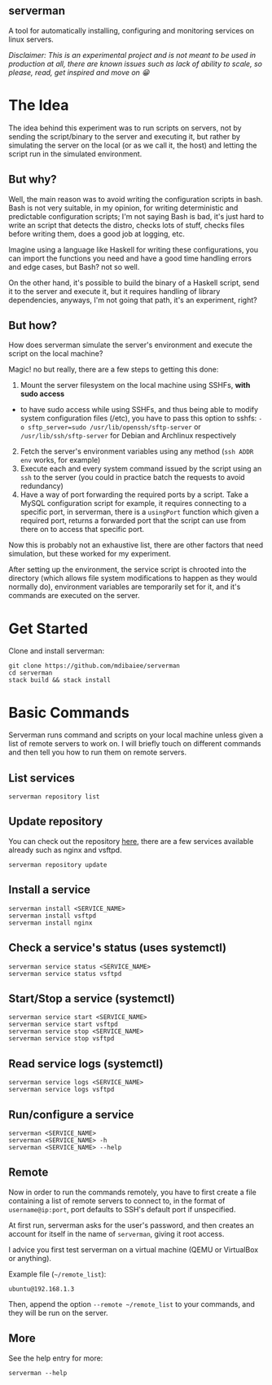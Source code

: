 serverman
---------

A tool for automatically installing, configuring and monitoring services on linux servers.

_Disclaimer: This is an experimental project and is not meant to be used in production at all, there are known issues such as lack of ability to scale, so please, read, get inspired and move on :grin:_

# The Idea
 
The idea behind this experiment was to run scripts on servers, not by sending the script/binary to the server and executing it, but rather by simulating
the server on the local (or as we call it, the host) and letting the script run in the simulated environment.

## But why?

Well, the main reason was to avoid writing the configuration scripts in bash. Bash is not very suitable, in my opinion, for writing deterministic and predictable configuration scripts; I'm not saying Bash is bad, it's just hard to write an script that detects the distro, checks lots of stuff, checks files before writing them, does a good job at logging, etc.

Imagine using a language like Haskell for writing these configurations, you can import the functions you need and have a good time handling errors and edge cases, but Bash? not so well.

On the other hand, it's possible to build the binary of a Haskell script, send it to the server and execute it, but it requires handling of library dependencies, anyways, I'm not going that path, it's an experiment, right?

## But how?

How does serverman simulate the server's environment and execute the script on the local machine?

Magic! no but really, there are a few steps to getting this done:

1. Mount the server filesystem on the local machine using SSHFs, **with sudo access**
  * to have sudo access while using SSHFs, and thus being able to modify system configuration files (/etc), you have to pass this option to sshfs: `-o sftp_server=sudo /usr/lib/openssh/sftp-server` or `/usr/lib/ssh/sftp-server` for Debian and Archlinux respectively
2. Fetch the server's environment variables using any method (`ssh ADDR env` works, for example)
3. Execute each and every system command issued by the script using an `ssh` to the server (you could in practice batch the requests to avoid redundancy)
4. Have a way of port forwarding the required ports by a script. Take a MySQL configuration script for example, it requires connecting to a specific port,
in serverman, there is a `usingPort` function which given a required port, returns a forwarded port that the script can use from there on to access that specific port.

Now this is probably not an exhaustive list, there are other factors that need simulation, but these worked for my experiment.

After setting up the environment, the service script is chrooted into the directory (which allows file system modifications to happen as they would normally do), environment variables are temporarily set for it, and it's commands are executed on the server.

# Get Started
Clone and install serverman:

```
git clone https://github.com/mdibaiee/serverman
cd serverman
stack build && stack install
```

# Basic Commands
Serverman runs command and scripts on your local machine unless given a list of remote servers to work on. I will briefly touch on different commands and then tell you how to run them on remote servers.

## List services

```
serverman repository list
```

## Update repository

You can check out the repository [here](https://github.com/mdibaiee/serverman-repository), there are a few services available already such as nginx and vsftpd.
```
serverman repository update
```

## Install a service
```
serverman install <SERVICE_NAME>
serverman install vsftpd
serverman install nginx
```

## Check a service's status (uses systemctl)
```
serverman service status <SERVICE_NAME>
serverman service status vsftpd
```

## Start/Stop a service (systemctl)
```
serverman service start <SERVICE_NAME>
serverman service start vsftpd
serverman service stop <SERVICE_NAME>
serverman service stop vsftpd
```

## Read service logs (systemctl)
```
serverman service logs <SERVICE_NAME>
serverman service logs vsftpd
```

## Run/configure a service

```
serverman <SERVICE_NAME>
serverman <SERVICE_NAME> -h
serverman <SERVICE_NAME> --help
```

## Remote 
Now in order to run the commands remotely, you have to first create a file containing a list of remote servers to connect to, in the format of `username@ip:port`, port defaults to SSH's default port if unspecified.

At first run, serverman asks for the user's password, and then creates an account for itself in the name of `serverman`, giving it root access.

I advice you first test serverman on a virtual machine (QEMU or VirtualBox or anything).

Example file (`~/remote_list`):
```
ubuntu@192.168.1.3
```

Then, append the option `--remote ~/remote_list` to your commands, and they will be run on the server.

## More

See the help entry for more:

```
serverman --help
```
